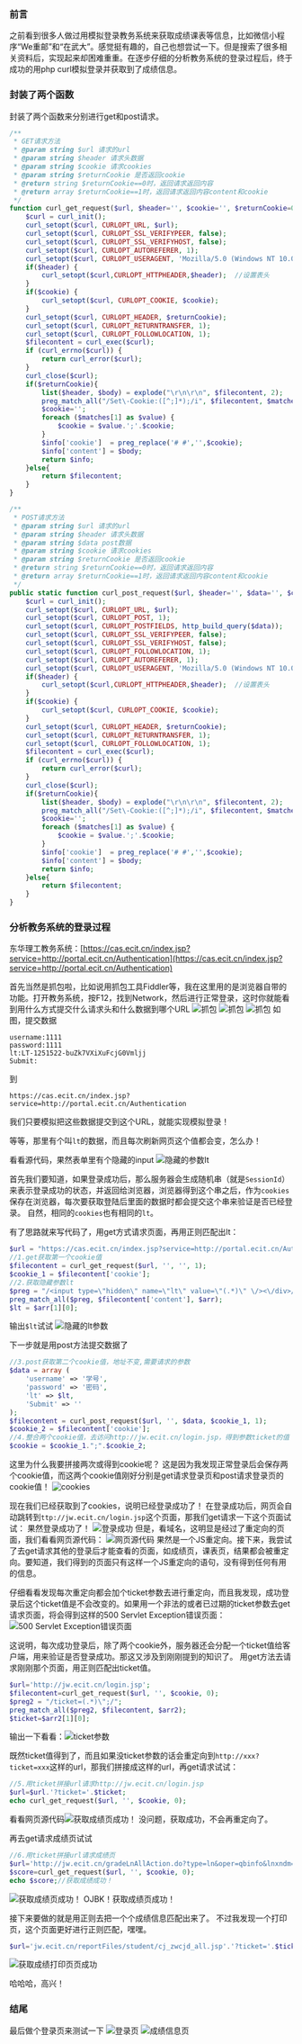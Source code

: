 ### 前言
之前看到很多人做过用模拟登录教务系统来获取成绩课表等信息，比如微信小程序“We重邮”和“在武大”。感觉挺有趣的，自己也想尝试一下。但是搜索了很多相关资料后，实现起来却困难重重。在逐步仔细的分析教务系统的登录过程后，终于成功的用php curl模拟登录并获取到了成绩信息。

### 封装了两个函数
封装了两个函数来分别进行get和post请求。
```php
/**
 * GET请求方法
 * @param string $url 请求的url
 * @param string $header 请求头数据
 * @param string $cookie 请求cookies
 * @param string $returnCookie 是否返回cookie
 * @return string $returnCookie==0时，返回请求返回内容
 * @return array $returnCookie==1时，返回请求返回内容content和cookie
 */
function curl_get_request($url, $header='', $cookie='', $returnCookie=0){
    $curl = curl_init();
    curl_setopt($curl, CURLOPT_URL, $url);
    curl_setopt($curl, CURLOPT_SSL_VERIFYPEER, false);
    curl_setopt($curl, CURLOPT_SSL_VERIFYHOST, false);
    curl_setopt($curl, CURLOPT_AUTOREFERER, 1);
    curl_setopt($curl, CURLOPT_USERAGENT, 'Mozilla/5.0 (Windows NT 10.0; WOW64) AppleWebKit/537.36 (KHTML, like Gecko) Chrome/55.0.2883.87 Safari/537.36');
    if($header) {
        curl_setopt($curl,CURLOPT_HTTPHEADER,$header);  //设置表头
    }
    if($cookie) {
        curl_setopt($curl, CURLOPT_COOKIE, $cookie);
    }
    curl_setopt($curl, CURLOPT_HEADER, $returnCookie);
    curl_setopt($curl, CURLOPT_RETURNTRANSFER, 1);
    curl_setopt($curl, CURLOPT_FOLLOWLOCATION, 1);
    $filecontent = curl_exec($curl);
    if (curl_errno($curl)) {
        return curl_error($curl);
    }
    curl_close($curl);
    if($returnCookie){
        list($header, $body) = explode("\r\n\r\n", $filecontent, 2);
        preg_match_all("/Set\-Cookie:([^;]*);/i", $filecontent, $matches);
        $cookie='';
        foreach ($matches[1] as $value) {
            $cookie = $value.';'.$cookie;
        }
        $info['cookie']  = preg_replace('# #','',$cookie);
        $info['content'] = $body;
        return $info;
    }else{
        return $filecontent;
    }
}
```

```php
/**
 * POST请求方法
 * @param string $url 请求的url
 * @param string $header 请求头数据
 * @param string $data post数据
 * @param string $cookie 请求cookies
 * @param string $returnCookie 是否返回cookie
 * @return string $returnCookie==0时，返回请求返回内容
 * @return array $returnCookie==1时，返回请求返回内容content和cookie
 */
public static function curl_post_request($url, $header='', $data='', $cookie='', $returnCookie=0){
    $curl = curl_init();
    curl_setopt($curl, CURLOPT_URL, $url);
    curl_setopt($curl, CURLOPT_POST, 1);
    curl_setopt($curl, CURLOPT_POSTFIELDS, http_build_query($data));
    curl_setopt($curl, CURLOPT_SSL_VERIFYPEER, false);
    curl_setopt($curl, CURLOPT_SSL_VERIFYHOST, false);
    curl_setopt($curl, CURLOPT_FOLLOWLOCATION, 1);
    curl_setopt($curl, CURLOPT_AUTOREFERER, 1);
    curl_setopt($curl, CURLOPT_USERAGENT, 'Mozilla/5.0 (Windows NT 10.0; WOW64) AppleWebKit/537.36 (KHTML, like Gecko) Chrome/55.0.2883.87 Safari/537.36');
    if($header) {
        curl_setopt($curl,CURLOPT_HTTPHEADER,$header);  //设置表头
    }
    if($cookie) {
        curl_setopt($curl, CURLOPT_COOKIE, $cookie);
    }
    curl_setopt($curl, CURLOPT_HEADER, $returnCookie);
    curl_setopt($curl, CURLOPT_RETURNTRANSFER, 1);
    curl_setopt($curl, CURLOPT_FOLLOWLOCATION, 1);
    $filecontent = curl_exec($curl);
    if (curl_errno($curl)) {
        return curl_error($curl);
    }
    curl_close($curl);
    if($returnCookie){
        list($header, $body) = explode("\r\n\r\n", $filecontent, 2);
        preg_match_all("/Set\-Cookie:([^;]*);/i", $filecontent, $matches);
        $cookie='';
        foreach ($matches[1] as $value) {
            $cookie = $value.';'.$cookie;
        }
        $info['cookie']  = preg_replace('# #','',$cookie);
        $info['content'] = $body;
        return $info;
    }else{
        return $filecontent;
    }
}
```

### 分析教务系统的登录过程

东华理工教务系统：[https://cas.ecit.cn/index.jsp?service=http://portal.ecit.cn/Authentication](https://cas.ecit.cn/index.jsp?service=http://portal.ecit.cn/Authentication)

首先当然是抓包啦，比如说用抓包工具Fiddler等，我在这里用的是浏览器自带的功能。打开教务系统，按F12，找到Network，然后进行正常登录，这时你就能看到用什么方式提交什么请求头和什么数据到哪个URL
![抓包](http://images.atecut.cn/phpcurl1.png)
![抓包](http://images.atecut.cn/phpcurl2.png)
![抓包](http://images.atecut.cn/phpcurl3.png)
如图，提交数据
```
username:1111
password:1111
lt:LT-1251522-buZk7VXiXuFcjG0Vmljj
Submit:
```
到
```
https://cas.ecit.cn/index.jsp?service=http://portal.ecit.cn/Authentication
```
我们只要模拟把这些数据提交到这个URL，就能实现模拟登录！

等等，那里有个叫`lt`的数据，而且每次刷新网页这个值都会变，怎么办！

看看源代码，果然表单里有个隐藏的input
![隐藏的参数lt](http://images.atecut.cn/phpcurl5.png)

 首先我们要知道，如果登录成功后，那么服务器会生成随机串（就是`SessionId`）来表示登录成功的状态，并返回给浏览器，浏览器得到这个串之后，作为`cookies`保存在浏览器，每次要获取登陆后里面的数据时都会提交这个串来验证是否已经登录。
自然，相同的`cookies`也有相同的`lt`。

有了思路就来写代码了，用get方式请求页面，再用正则匹配出lt：
```php
$url = "https://cas.ecit.cn/index.jsp?service=http://portal.ecit.cn/Authentication";
//1.get获取第一个cookie值
$filecontent = curl_get_request($url, '', '', 1);
$cookie_1 = $filecontent['cookie'];
//2.获取隐藏参数lt
$preg = "/<input type=\"hidden\" name=\"lt\" value=\"(.*)\" \/><\/div>/";
preg_match_all($preg, $filecontent['content'], $arr);
$lt = $arr[1][0];
```
输出`$lt`试试
![隐藏的lt参数](http://images.atecut.cn/phpcurl4.png)

下一步就是用post方法提交数据了
```php
//3.post获取第二个cookie值，地址不变,需要请求的参数
$data = array (
    'username' => '学号',
    'password' => '密码',
    'lt' => $lt,
    'Submit' => ''
);
$filecontent = curl_post_request($url, '', $data, $cookie_1, 1);
$cookie_2 = $filecontent['cookie'];
//4.整合两个cookie值，去访问http://jw.ecit.cn/login.jsp，得到参数ticket的值
$cookie = $cookie_1.";".$cookie_2;
```
这里为什么我要拼接两次或得到cookie呢？
这是因为我发现正常登录后会保存两个cookie值，而这两个cookie值刚好分别是get请求登录页和post请求登录页的cookie值！
![cookies](http://images.atecut.cn/phpcurl6.png)

现在我们已经获取到了cookies，说明已经登录成功了！
在登录成功后，网页会自动跳转到`ttp://jw.ecit.cn/login.jsp`这个页面，那我们get请求一下这个页面试试：
果然登录成功了！
![登录成功](http://images.atecut.cn/phpcurl7.png)
但是，看域名，这明显是经过了重定向的页面，我们看看网页源代码：
![网页源代码](http://images.atecut.cn/phpcurl9.png)
果然是一个JS重定向。接下来，我尝试了去get请求其他的登录后才能查看的页面，如成绩页，课表页，结果都会被重定向。要知道，我们得到的页面只有这样一个JS重定向的语句，没有得到任何有用的信息。

仔细看看发现每次重定向都会加个ticket参数去进行重定向，而且我发现，成功登录后这个ticket值是不会改变的。如果用一个非法的或者已过期的ticket参数去get请求页面，将会得到这样的500 Servlet Exception错误页面：
![500 Servlet Exception错误页面](http://images.atecut.cn/phpcurl10.png)

这说明，每次成功登录后，除了两个cookie外，服务器还会分配一个ticket值给客户端，用来验证是否登录成功。那这又涉及到刚刚提到的知识了。
用get方法去请求刚刚那个页面，用正则匹配出ticket值。
```php
$url='http://jw.ecit.cn/login.jsp';
$filecontent=curl_get_request($url, '', $cookie, 0);
$preg2 = "/ticket=(.*)\";/";
preg_match_all($preg2, $filecontent, $arr2);
$ticket=$arr2[1][0];
```
输出一下看看：![ticket参数](http://images.atecut.cn/phpcurl11.png)

既然ticket值得到了，而且如果没ticket参数的话会重定向到`http://xxx?ticket=xxx`这样的url，那我们拼接成这样的url，再get请求试试：
```php
//5.用ticket拼接url请求http://jw.ecit.cn/login.jsp
$url=$url.'?ticket='.$ticket;
echo curl_get_request($url, '', $cookie, 0);
```
看看网页源代码![获取成绩页成功！](http://images.atecut.cn/phpcurl13.png)
没问题，获取成功，不会再重定向了。

再去get请求成绩页试试
```php
//6.用ticket拼接url请求成绩页
$url='http://jw.ecit.cn/gradeLnAllAction.do?type=ln&oper=qbinfo&lnxndm=2017-2018%D1%A7%C4%EA%B5%DA%D2%BB%D1%A7%C6%DA(%C1%BD%D1%A7%C6%DA)'.'&ticket='.$ticket;
$score=curl_get_request($url, '', $cookie, 0);
echo $score;//获取成绩成功！
```
![获取成绩页成功！](http://images.atecut.cn/phpcurl12.png)
OJBK！获取成绩页成功！

接下来要做的就是用正则去把一个个成绩信息匹配出来了。
不过我发现一个打印页，这个页面更好进行正则匹配，嘿嘿。
```php
$url='jw.ecit.cn/reportFiles/student/cj_zwcjd_all.jsp'.'?ticket='.$ticket;
```
![获取成绩打印页页成功](http://images.atecut.cn/phpcurl17.png)

哈哈哈，高兴！

### 结尾
最后做个登录页来测试一下
![登录页](http://images.atecut.cn/phpcurl15.png)
![成绩信息页](http://images.atecut.cn/phpcurl16.png)
